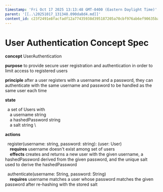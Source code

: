 ```yaml
---
timestamp: 'Fri Oct 17 2025 13:13:48 GMT-0400 (Eastern Daylight Time)'
parent: '[[..\20251017_131348.090da8d4.md]]'
content_id: c23f2491e8facfadf12a77435938d395187205a70cbf976ab6ef90635bad9bac
---
```


# User Authentication Concept Spec

**concept** UserAuthentication

**purpose** to provide secure user registration and authentication in order to limit access to registered users

**principle** after a user registers with a username and a password, they can authenticate with the same username and password to be handled as the same user each time

**state**

  a set of Users with \
    a username string \
    a hashedPassword string \
    a salt string \\

**actions**

  register(username: string, password: string): (user: User) \
    **requires** username doesn't exist among set of users \
    **effects** creates and returns a new user with the given username, a hashedPassword derived from the given password, and the unique salt used to derive the hashedPassword

  authenticate(username: String, password: String) \
    **requires** username matches a user whose password matches the given password after re-hashing with the stored salt
